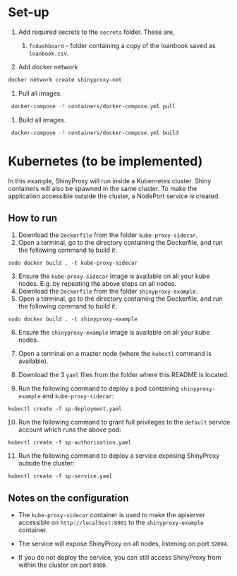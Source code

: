 


# Set-up

1. Add required secrets to the `secrets` folder. These are,
	1. `fcdashboard` - folder containing a copy of the loanbook saved as `loanbook.csv`.

1. Add docker network

```bash
docker network create shinyproxy-net
```

1. Pull all images.

```bash
 docker-compose -f containers/docker-compose.yml pull
```

1. Build all images.

```bash
 docker-compose -f containers/docker-compose.yml build
```


# Kubernetes (to be implemented)

In this example, ShinyProxy will run inside a Kubernetes cluster. Shiny containers will also be spawned
in the same cluster. To make the application accessible outside the cluster, a NodePort service is created.

## How to run

1. Download the `Dockerfile` from the folder `kube-proxy-sidecar`.
2. Open a terminal, go to the directory containing the Dockerfile, and run the following command to build it:

`sudo docker build . -t kube-proxy-sidecar`

3. Ensure the `kube-proxy-sidecar` image is available on all your kube nodes. E.g. by repeating the above steps on all nodes.
4. Download the `Dockerfile` from the folder `shinyproxy-example`.
5. Open a terminal, go to the directory containing the Dockerfile, and run the following command to build it:

`sudo docker build . -t shinyproxy-example`

6. Ensure the `shinyproxy-example` image is available on all your kube nodes.
7. Open a terminal on a master node (where the `kubectl` command is available).

8. Download the 3 `yaml` files from the folder where this README is located. 
9. Run the following command to deploy a pod containing `shinyproxy-example` and `kube-proxy-sidecar`:

`kubectl create -f sp-deployment.yaml`

10. Run the following command to grant full privileges to the `default` service account which runs the above pod:

`kubectl create -f sp-authorization.yaml`

11. Run the following command to deploy a service exposing ShinyProxy outside the cluster:

`kubectl create -f sp-service.yaml`

## Notes on the configuration

* The `kube-proxy-sidecar` container is used to make the apiserver accessible on `http://localhost:8001` to the `shinyproxy-example` container.

* The service will expose ShinyProxy on all nodes, listening on port `32094`.

* If you do not deploy the service, you can still access ShinyProxy from within the cluster on port `8080`.